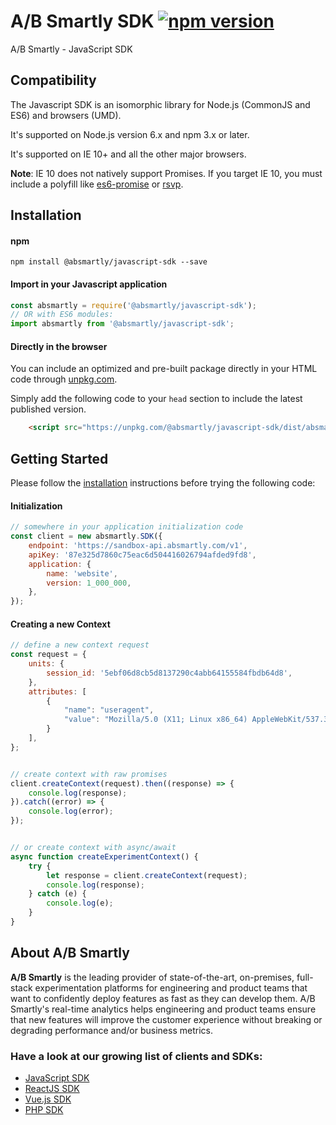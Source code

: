 # A/B Smartly SDK [![npm version](https://badge.fury.io/js/%40absmartly%2Fjavascript-sdk.svg)](https://badge.fury.io/js/%40absmartly%2Fjavascript-sdk)

A/B Smartly - JavaScript SDK

## Compatibility

The Javascript SDK is an isomorphic library for Node.js (CommonJS and ES6) and browsers (UMD).

It's supported on Node.js version 6.x and npm 3.x or later.

It's supported on IE 10+ and all the other major browsers.

**Note**: IE 10 does not natively support Promises.
If you target IE 10, you must include a polyfill like [es6-promise](https://www.npmjs.com/package/es6-promise) or [rsvp](https://www.npmjs.com/package/rsvp).

## Installation

#### npm

```shell
npm install @absmartly/javascript-sdk --save
```

#### Import in your Javascript application
```javascript
const absmartly = require('@absmartly/javascript-sdk');
// OR with ES6 modules:
import absmartly from '@absmartly/javascript-sdk';
```


#### Directly in the browser
You can include an optimized and pre-built package directly in your HTML code through [unpkg.com](https://www.unpkg.com).

Simply add the following code to your `head` section to include the latest published version.
```html
    <script src="https://unpkg.com/@absmartly/javascript-sdk/dist/absmartly.min.js"></script>
```

## Getting Started

Please follow the [installation](#installation) instructions before trying the following code:

#### Initialization
```javascript
// somewhere in your application initialization code
const client = new absmartly.SDK({
    endpoint: 'https://sandbox-api.absmartly.com/v1',
    apiKey: '87e325d7860c75eac6d504416026794afded9fd8',
    application: {
        name: 'website',
        version: 1_000_000,
    },
});
```

#### Creating a new Context
```javascript
// define a new context request
const request = {
    units: {
        session_id: '5ebf06d8cb5d8137290c4abb64155584fbdb64d8',
    },
    attributes: [
        {
            "name": "useragent",
            "value": "Mozilla/5.0 (X11; Linux x86_64) AppleWebKit/537.36 (KHTML, like Gecko) Chrome/87.0.4280.141 Safari/537.36",
        }
    ],
};


// create context with raw promises
client.createContext(request).then((response) => {
    console.log(response);
}).catch((error) => {
    console.log(error);
});


// or create context with async/await
async function createExperimentContext() {
    try {
        let response = client.createContext(request);
        console.log(response);
    } catch (e) {
        console.log(e);
    }
}
```


## About A/B Smartly
**A/B Smartly** is the leading provider of state-of-the-art, on-premises, full-stack experimentation platforms for engineering and product teams that want to confidently deploy features as fast as they can develop them.
A/B Smartly's real-time analytics helps engineering and product teams ensure that new features will improve the customer experience without breaking or degrading performance and/or business metrics.

### Have a look at our growing list of clients and SDKs:
- [JavaScript SDK](https://www.github.com/absmartly/javascript-sdk)
- [ReactJS SDK](https://www.github.com/absmartly/reactjs-sdk)
- [Vue.js SDK](https://www.github.com/absmartly/vuejs-sdk)
- [PHP SDK](https://www.github.com/absmartly/php-sdk)
